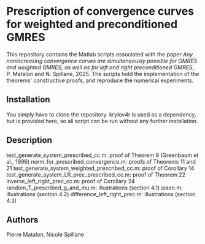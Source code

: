 # Prescription of convergence curves for weighted and preconditioned GMRES

This repository contains the Matlab scripts associated with the paper *Any nonincreasing convergence curves are simultaneously possible for GMRES and weighted GMRES, as well as for left and right preconditioned GMRES*, P. Matalon and N. Spillane, 2025.
The scripts hold the implementation of the theorems' constructive proofs, and reproduce the numerical experiments. 

## Installation

You simply have to clone the repository.
krylov4r is used as a dependency, but is provided here, so all script can be run without any further installation.

## Description

test_generate_system_prescribed_cc.m: proof of Theorem 9 (Greenbaum et al., 1996)
norm_for_prescribed_convergence.m: proofs of Theorems 11 and 21
test_generate_system_weighted_prescribed_cc.m: proof of Corollary 14
test_generate_system_LR_prec_prescribed_cc.m: proof of Theorem 22
inverse_left_right_prec_cc.m: proof of Corollary 24
random_T_prescribed_g_and_mu.m: illustrations (section 4.1)
ipsen.m: illustrations (section 4.2)
difference_left_right_prec.m: illustrations (section 4.3)

## Authors
Pierre Matalon, Nicole Spillane
